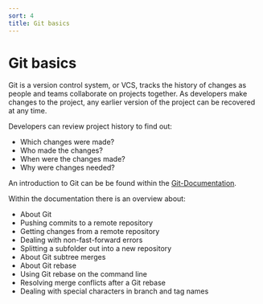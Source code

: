 ```yaml
---
sort: 4
title: Git basics
---
```


# Git basics

Git is a version control system, or VCS, tracks the history of changes as people and teams collaborate on projects together. As developers make changes to the project, any earlier version of the project can be recovered at any time.

Developers can review project history to find out:

- Which changes were made?
- Who made the changes?
- When were the changes made?
- Why were changes needed?

An introduction to Git can be be found within the [Git-Documentation](https://docs.github.com/en/get-started/using-git).

Within the documentation there is an overview about:

- About Git
- Pushing commits to a remote repository
- Getting changes from a remote repository
- Dealing with non-fast-forward errors
- Splitting a subfolder out into a new repository
- About Git subtree merges
- About Git rebase
- Using Git rebase on the command line
- Resolving merge conflicts after a Git rebase
- Dealing with special characters in branch and tag names

